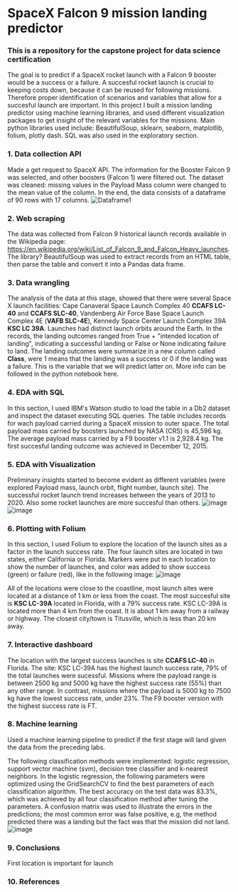 # SpaceX Falcon 9 mission landing predictor 

### This is a repository for the capstone project for data science certification 
The goal is to predict if a SpaceX rocket launch with a Falcon 9 booster would be a success or a failure. A succesful rocket launch is crucial to keeping costs down, because it can be reused for following missions. Therefore proper identification of scenarios and variables that allow for a succesful launch are important. In this project I built a mission landing predictor using machine learning libraries, and used different visualization packages to get insight of the relevant variables for the missions. 
Main python libraries used include: BeautifulSoup, sklearn, seaborn, matplotlib, folium, plotly dash. SQL was also used in the exploratory section. 

### 1. Data collection API
Made a get request to SpaceX API. 
The information for the Booster Falcon 9 was selected, and other boosters (Falcon 1) were filtered out. 
The dataset was cleaned: missing values in the Payload Mass column were changed to the mean value of the column. 
In the end, the data consists of a dataframe of 90 rows with 17 columns. 
![Dataframe1](https://user-images.githubusercontent.com/100446091/212753055-5d1804bb-3035-4371-b371-2cb1fb36a13b.JPG)


### 2. Web scraping 
The data was collected from Falcon 9 historical launch records available in the Wikipedia page: https://en.wikipedia.org/wiki/List_of_Falcon_9_and_Falcon_Heavy_launches. The library? BeautifulSoup was used to extract records from an HTML table, then parse the table and convert it into a Pandas data frame. 


### 3. Data wrangling 
The analysis of the data at this stage, showed that there were several Space X launch facilities: Cape Canaveral Space Launch Complex 40 **CCAFS LC-40** and **CCAFS SLC-40**, Vandenberg Air Force Base Space Launch Complex 4E (**VAFB SLC-4E**), Kennedy Space Center Launch Complex 39A **KSC LC 39A**.  Launches had distinct launch orbits around the Earth. In the records, the landing outcomes ranged from True + "intended location of landing", indicating a successful landing or False or None indicating failure to land. The landing outcomes were summarize in a new column called **Class**, were 1 means that the landing was a success or 0 if the landing was a failure. This is the variable that we will predict latter on. More info can be followed in the python notebook here.

### 4. EDA with SQL 
In this section, I used IBM's Watson studio to load the table in a Db2 dataset and inspect the dataset executing SQL queries. The table includes records for wach payload carried during a SpaceX mission to outer space. The total payload mass carried by boosters launched by NASA (CRS) is 45,596 kg. The average payload mass carried by a F9 booster v1.1 is 2,928.4 kg. The first succesful landing outcome was achieved in December 12, 2015. 

### 5. EDA with Visualization 
Preliminary insights started to become evident as different variables (were explored Payload mass, launch orbit, flight number, launch site).
The successful rocket launch trend increases between the years  of 2013 to 2020. Also some rocket launches are more succesful than others.
![image](https://user-images.githubusercontent.com/100446091/224441646-11dd70ce-ab02-4208-96a8-508ffe165793.png)
![image](https://user-images.githubusercontent.com/100446091/224441822-6b4954b7-0aa0-4a41-831c-f919a9a7cc5c.png)



### 6. Plotting with Folium 
In this section, I used Folium to explore the location of the launch sites as a factor in the launch success rate. The four launch sites are located in two states, either California or Florida. Markers were put in each location to show the number of launches, and color was added to show success (green) or failure (red), like in the following image:  ![image](https://user-images.githubusercontent.com/100446091/214718652-b27fa197-aa41-46c5-b39f-57c79026c8ae.png)


All of the locations were close to the coastline, most launch sites were located at a distance of 1 km or less from the coast. The most succesful site is **KSC LC-39A** located in Florida, with a 79% success rate. KSC LC-39A is located more than 4 km from the coast. It is about 1 km away from a railway or highway. The closest city/town is Titusville, which is less than 20 km away.  

### 7. Interactive dashboard  
The location with the largest success launches is site **CCAFS LC-40** in Florida. 
The site: KSC LC-39A has the highest launch success rate, 79% of the total launches were sucessful. 
Missions where the payload range is between 2500 kg and 5000 kg have the highest success rate (55%) than any other range. 
In contrast, missions where the payload is 5000 kg to 7500 kg have the lowest success rate, under 23%. 
The F9 booster version with the highest success rate is FT.  

### 8. Machine learning  
Used a machine learning pipeline to predict if the first stage will land given the data from the preceding labs. 

The following classification methods were implemented: logistic regression, support vector machine (svm), decision tree classifier and k-nearest neighbors. 
In the logistic regression, the following parameters were optimized using the GridSearchCV to find the best parameters of each classification algorithm. 
The best accuracy on the test data was 83.3%, which was achieved by all four classification method after tuning the parameters. A confusion matrix was used to illustrate the errors in the predictions; the most common error was false positive, e.g, the method predicted there was a landing but the fact was that the mission did not land.
![image](https://user-images.githubusercontent.com/100446091/212206170-da121c0a-8b66-4193-9a8e-4c38e12f23ac.png)

### 9. Conclusions 
First location is important for launch 

### 10. References 





